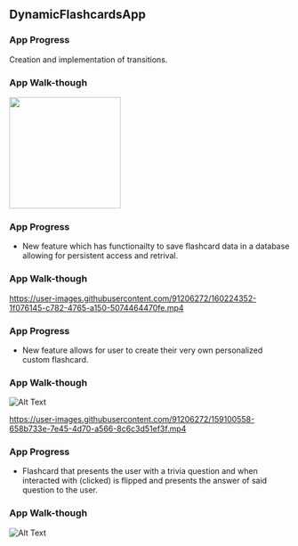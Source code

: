 ## DynamicFlashcardsApp

### App Progress
Creation and implementation of transitions.

### App Walk-though

<img src="https://media.giphy.com/media/M37rYBuTPAyXRzyT27/giphy.gif" width=200><br>


### App Progress

- New feature which has functionailty to save flashcard data in a database allowing for persistent access and retrival.

### App Walk-though

https://user-images.githubusercontent.com/91206272/160224352-1f076145-c782-4765-a150-5074464470fe.mp4

### App Progress

- New feature allows for user to create their very own personalized custom flashcard.

### App Walk-though

![Alt Text](https://media.giphy.com/media/Wet60piHbHq4nL1cwd/giphy.gif)

https://user-images.githubusercontent.com/91206272/159100558-658b733e-7e45-4d70-a566-8c6c3d51ef3f.mp4


### App Progress
- Flashcard that presents the user with a trivia question and when interacted with (clicked) is flipped and presents the answer of said question to the user.

### App Walk-though
![Alt Text](https://media.giphy.com/media/TlCIFYGqO6RU2TALQG/giphy.gif)

